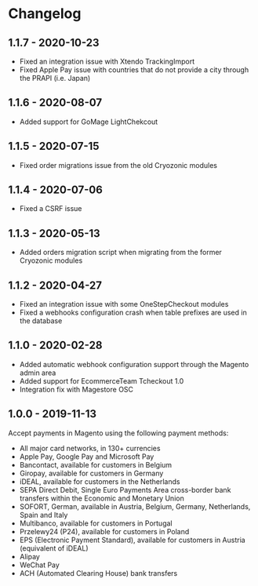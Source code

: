 # Changelog

## 1.1.7 - 2020-10-23

- Fixed an integration issue with Xtendo TrackingImport
- Fixed Apple Pay issue with countries that do not provide a city through the PRAPI (i.e. Japan)

## 1.1.6 - 2020-08-07

- Added support for GoMage LightChekcout

## 1.1.5 - 2020-07-15

- Fixed order migrations issue from the old Cryozonic modules

## 1.1.4 - 2020-07-06

- Fixed a CSRF issue

## 1.1.3 - 2020-05-13

- Added orders migration script when migrating from the former Cryozonic modules

## 1.1.2 - 2020-04-27

- Fixed an integration issue with some OneStepCheckout modules
- Fixed a webhooks configuration crash when table prefixes are used in the database

## 1.1.0 - 2020-02-28

- Added automatic webhook configuration support through the Magento admin area
- Added support for EcommerceTeam Tcheckout 1.0
- Integration fix with Magestore OSC

## 1.0.0 - 2019-11-13

Accept payments in Magento using the following payment methods:
- All major card networks, in 130+ currencies
- Apple Pay, Google Pay and Microsoft Pay
- Bancontact, available for customers in Belgium
- Giropay, available for customers in Germany
- iDEAL, available for customers in the Netherlands
- SEPA Direct Debit, Single Euro Payments Area cross-border bank transfers within the Economic and Monetary Union
- SOFORT, German, available in Austria, Belgium, Germany, Netherlands, Spain and Italy
- Multibanco, available for customers in Portugal
- Przelewy24 (P24), available for customers in Poland
- EPS (Electronic Payment Standard), available for customers in Austria (equivalent of iDEAL)
- Alipay
- WeChat Pay
- ACH (Automated Clearing House) bank transfers
